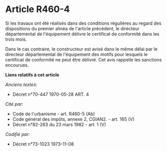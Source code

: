 # Article R460-4

Si les travaux ont été réalisés dans des conditions régulières au regard des dispositions du premier alinéa de l'article
précédent, le directeur départemental de l'équipement délivre le certificat de conformité dans les trois mois.

Dans le cas contraire, le constructeur est avisé dans le même délai par le directeur départemental de l'équipement des motifs
pour lesquels le certificat de conformité ne peut être délivré. Cet avis rappelle les sanctions encourues.

**Liens relatifs à cet article**

_Anciens textes_:

  - Décret n°70-447 1970-05-28 ART. 4

_Cité par_:

  - Code de l'urbanisme - art. R460-5 (Ab)
  - Code général des impôts, annexe 2, CGIAN2. - art. 165 (V)
  - Décret n°82-263 du 23 mars 1982 - art. 1 (V)

_Codifié par_:

  - Décret n°73-1023 1973-11-08
